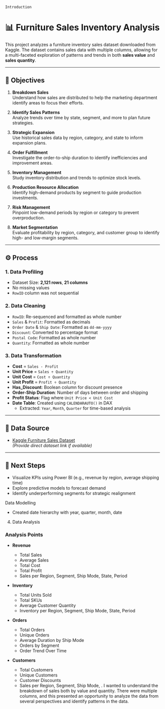     Introduction
# 📊 Furniture Sales Inventory Analysis

This project analyzes a furniture inventory sales dataset downloaded from Kaggle. The dataset contains sales data with multiple columns, allowing for a multi-faceted exploration of patterns and trends in both **sales value** and **sales quantity**.

---

## 🎯 Objectives

1. **Breakdown Sales**  
   Understand how sales are distributed to help the marketing department identify areas to focus their efforts.

2. **Identify Sales Patterns**  
   Analyze trends over time by state, segment, and more to plan future strategies.

3. **Strategic Expansion**  
   Use historical sales data by region, category, and state to inform expansion plans.

4. **Order Fulfillment**  
   Investigate the order-to-ship duration to identify inefficiencies and improvement areas.

5. **Inventory Management**  
   Study inventory distribution and trends to optimize stock levels.

6. **Production Resource Allocation**  
   Identify high-demand products by segment to guide production investments.

7. **Risk Management**  
   Pinpoint low-demand periods by region or category to prevent overproduction.

8. **Market Segmentation**  
   Evaluate profitability by region, category, and customer group to identify high- and low-margin segments.

---

## ⚙️ Process

### 1. Data Profiling
- Dataset Size: **2,121 rows**, **21 columns**
- No missing values
- `RowID` column was not sequential

### 2. Data Cleaning
- `RowID`: Re-sequenced and formatted as whole number
- `Sales` & `Profit`: Formatted as decimals
- `Order Date` & `Ship Date`: Formatted as `dd-mm-yyyy`
- `Discount`: Converted to percentage format
- `Postal Code`: Formatted as whole number
- `Quantity`: Formatted as whole number

### 3. Data Transformation
- **Cost** = `Sales - Profit`
- **Unit Price** = `Sales ÷ Quantity`
- **Unit Cost** = `Cost ÷ Quantity`
- **Unit Profit** = `Profit ÷ Quantity`
- **Has_Discount**: Boolean column for discount presence
- **Order-Ship Duration**: Number of days between order and shipping
- **Profit Status**: Flag where `Unit Price < Unit Cost`
- **Date Table**: Created using `CALENDARAUTO()` in DAX  
  - Extracted: `Year`, `Month`, `Quarter` for time-based analysis

---

## 📁 Data Source

- [Kaggle Furniture Sales Dataset](https://www.kaggle.com/)  
  *(Provide direct dataset link if available)*

---

## 📌 Next Steps

- Visualize KPIs using Power BI (e.g., revenue by region, average shipping time)
- Explore predictive models to forecast demand
- Identify underperforming segments for strategic realignment


Data Modelling
-	Created date hierarchy with year, quarter, month, date
4.	Data Analysis
### Analysis Points

- **Revenue**
  - Total Sales  
  - Average Sales  
  - Total Cost  
  - Total Profit  
  - Sales per Region, Segment, Ship Mode, State, Period  

- **Inventory**
  - Total Units Sold  
  - Total SKUs  
  - Average Customer Quantity  
  - Inventory per Region, Segment, Ship Mode, State, Period  

- **Orders**
  - Total Orders  
  - Unique Orders  
  - Average Duration by Ship Mode  
  - Orders by Segment  
  - Order Trend Over Time  

- **Customers**
  - Total Customers  
  - Unique Customers  
  - Customer Discounts  
  - Sales per Region, Segment, Ship Mode,
. I wanted to understand the breakdown of sales both by value and quantity. There were multiple columns, and this presented an opportunity to analyze the data from several perspectives and identify patterns in the data.
